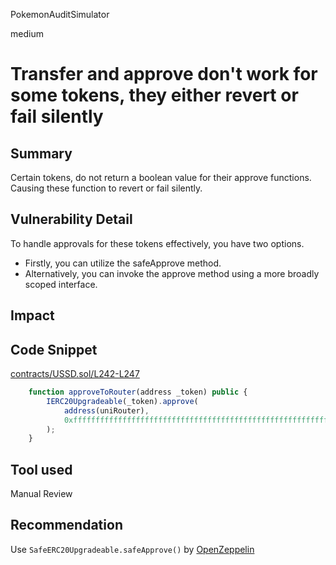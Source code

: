 PokemonAuditSimulator

medium

# Transfer and approve don't work for some tokens, they either revert or fail silently

## Summary
Certain tokens, do not return a boolean value for their approve functions. Causing these function to revert or fail silently.
## Vulnerability Detail
To handle approvals for these tokens effectively, you have two options. 
 - Firstly, you can utilize the safeApprove method. 
 - Alternatively, you can invoke the approve method using a more broadly scoped interface.
## Impact

## Code Snippet
[contracts/USSD.sol/L242-L247](https://github.com/sherlock-audit/2023-05-USSD/blob/main/ussd-contracts/contracts/USSD.sol#L242-L247)
```jsx
    function approveToRouter(address _token) public {
        IERC20Upgradeable(_token).approve(
            address(uniRouter),
            0xffffffffffffffffffffffffffffffffffffffffffffffffffffffffffffffff
        );
    }
```
## Tool used

Manual Review

## Recommendation
Use `SafeERC20Upgradeable.safeApprove()` by [OpenZeppelin](https://github.com/OpenZeppelin/openzeppelin-contracts-upgradeable/blob/master/contracts/token/ERC20/utils/SafeERC20Upgradeable.sol)